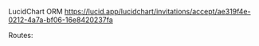 LucidChart ORM
https://lucid.app/lucidchart/invitations/accept/ae319f4e-0212-4a7a-bf06-16e8420237fa


Routes:
